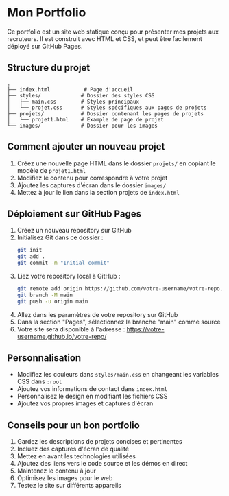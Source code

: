 # Mon Portfolio

Ce portfolio est un site web statique conçu pour présenter mes projets aux recruteurs. Il est construit avec HTML et CSS, et peut être facilement déployé sur GitHub Pages.

## Structure du projet

```
.
├── index.html           # Page d'accueil
├── styles/             # Dossier des styles CSS
│   ├── main.css        # Styles principaux
│   └── projet.css      # Styles spécifiques aux pages de projets
├── projets/            # Dossier contenant les pages de projets
│   └── projet1.html    # Example de page de projet
└── images/             # Dossier pour les images
```

## Comment ajouter un nouveau projet

1. Créez une nouvelle page HTML dans le dossier `projets/` en copiant le modèle de `projet1.html`
2. Modifiez le contenu pour correspondre à votre projet
3. Ajoutez les captures d'écran dans le dossier `images/`
4. Mettez à jour le lien dans la section projets de `index.html`

## Déploiement sur GitHub Pages

1. Créez un nouveau repository sur GitHub
2. Initialisez Git dans ce dossier :
   ```bash
   git init
   git add .
   git commit -m "Initial commit"
   ```
3. Liez votre repository local à GitHub :
   ```bash
   git remote add origin https://github.com/votre-username/votre-repo.git
   git branch -M main
   git push -u origin main
   ```
4. Allez dans les paramètres de votre repository sur GitHub
5. Dans la section "Pages", sélectionnez la branche "main" comme source
6. Votre site sera disponible à l'adresse : https://votre-username.github.io/votre-repo/

## Personnalisation

- Modifiez les couleurs dans `styles/main.css` en changeant les variables CSS dans `:root`
- Ajoutez vos informations de contact dans `index.html`
- Personnalisez le design en modifiant les fichiers CSS
- Ajoutez vos propres images et captures d'écran

## Conseils pour un bon portfolio

1. Gardez les descriptions de projets concises et pertinentes
2. Incluez des captures d'écran de qualité
3. Mettez en avant les technologies utilisées
4. Ajoutez des liens vers le code source et les démos en direct
5. Maintenez le contenu à jour
6. Optimisez les images pour le web
7. Testez le site sur différents appareils
